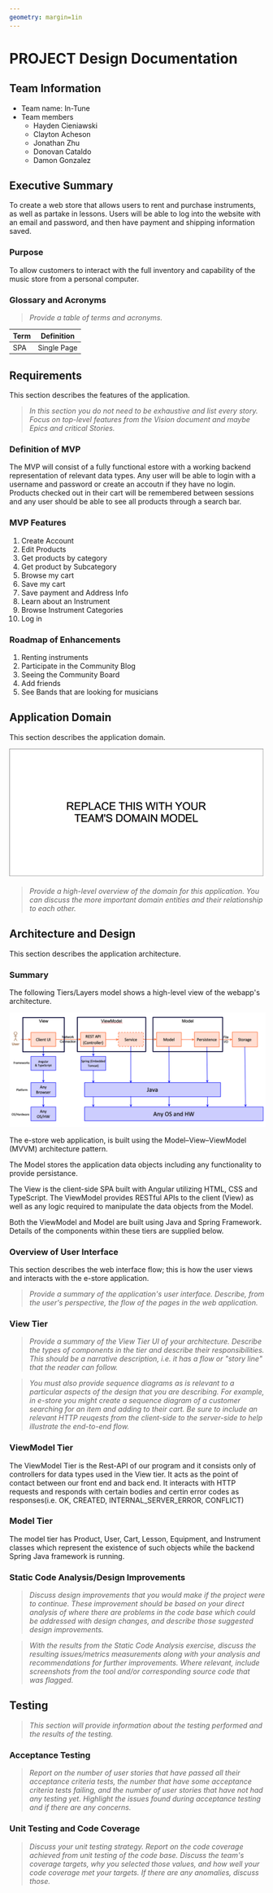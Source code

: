 ```yaml
---
geometry: margin=1in
---
```

# PROJECT Design Documentation

## Team Information
* Team name: In-Tune
* Team members
  * Hayden Cieniawski
  * Clayton Acheson
  * Jonathan Zhu
  * Donovan Cataldo
  * Damon Gonzalez

## Executive Summary

To create a web store that allows users to rent and purchase instruments, as well as partake in lessons. Users will be able to log into the website with an email and password, and then have payment and shipping information saved.
### Purpose
To allow customers to interact with the full inventory and capability of the music store from
a personal computer.

### Glossary and Acronyms
> _Provide a table of terms and acronyms._

| Term | Definition |
|------|------------|
| SPA | Single Page |


## Requirements

This section describes the features of the application.

> _In this section you do not need to be exhaustive and list every
> story.  Focus on top-level features from the Vision document and
> maybe Epics and critical Stories._



### Definition of MVP
The MVP will consist of a fully functional estore with a working backend representation of relevant data types.
Any user will be able to login with a username and password or create an accoutn if they have no login. Products
checked out in their cart will be remembered between sessions and any user should be able to see all products through
a search bar.

### MVP Features
1. Create Account
2. Edit Products
3. Get products by category
4. Get product by Subcategory
5. Browse my cart
6. Save my cart
7. Save payment and Address Info
8. Learn about an Instrument
9. Browse Instrument Categories
10. Log in


### Roadmap of Enhancements
1. Renting instruments
2. Participate in the Community Blog
3. Seeing the Community Board
3. Add friends
4. See Bands that are looking for musicians


## Application Domain

This section describes the application domain.

![Domain Model](domain-model-placeholder.png)

> _Provide a high-level overview of the domain for this application. You
> can discuss the more important domain entities and their relationship
> to each other._


## Architecture and Design

This section describes the application architecture.

### Summary

The following Tiers/Layers model shows a high-level view of the webapp's architecture.

![The Tiers & Layers of the Architecture](architecture-tiers-and-layers.png)

The e-store web application, is built using the Model–View–ViewModel (MVVM) architecture pattern. 

The Model stores the application data objects including any functionality to provide persistance. 

The View is the client-side SPA built with Angular utilizing HTML, CSS and TypeScript. The ViewModel provides RESTful APIs to the client (View) as well as any logic required to manipulate the data objects from the Model.

Both the ViewModel and Model are built using Java and Spring Framework. Details of the components within these tiers are supplied below.


### Overview of User Interface

This section describes the web interface flow; this is how the user views and interacts
with the e-store application.

> _Provide a summary of the application's user interface.  Describe, from
> the user's perspective, the flow of the pages in the web application._


### View Tier
> _Provide a summary of the View Tier UI of your architecture.
> Describe the types of components in the tier and describe their
> responsibilities.  This should be a narrative description, i.e. it has
> a flow or "story line" that the reader can follow._

> _You must also provide sequence diagrams as is relevant to a particular aspects 
> of the design that you are describing.  For example, in e-store you might create a 
> sequence diagram of a customer searching for an item and adding to their cart. 
> Be sure to include an relevant HTTP reuqests from the client-side to the server-side 
> to help illustrate the end-to-end flow._


### ViewModel Tier
The ViewModel Tier is the Rest-API of our program and it consists only of controllers
for data types used in the View tier. It acts as the point of contact between our front end
and back end. It interacts with HTTP requests and responds with certain bodies and certin error
codes as responses(i.e. OK, CREATED, INTERNAL_SERVER_ERROR, CONFLICT)


### Model Tier
The model tier has Product, User, Cart, Lesson, Equipment, and Instrument classes which represent
the existence of such objects while the backend Spring Java framework is running.

### Static Code Analysis/Design Improvements
> _Discuss design improvements that you would make if the project were
> to continue. These improvement should be based on your direct
> analysis of where there are problems in the code base which could be
> addressed with design changes, and describe those suggested design
> improvements._

> _With the results from the Static Code Analysis exercise, 
> discuss the resulting issues/metrics measurements along with your analysis
> and recommendations for further improvements. Where relevant, include 
> screenshots from the tool and/or corresponding source code that was flagged._

## Testing
> _This section will provide information about the testing performed
> and the results of the testing._

### Acceptance Testing
> _Report on the number of user stories that have passed all their
> acceptance criteria tests, the number that have some acceptance
> criteria tests failing, and the number of user stories that
> have not had any testing yet. Highlight the issues found during
> acceptance testing and if there are any concerns._

### Unit Testing and Code Coverage
> _Discuss your unit testing strategy. Report on the code coverage
> achieved from unit testing of the code base. Discuss the team's
> coverage targets, why you selected those values, and how well your
> code coverage met your targets. If there are any anomalies, discuss
> those._
